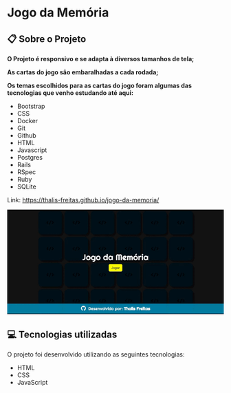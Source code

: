 # Jogo da Memória

## :clipboard: Sobre o Projeto

**O Projeto é responsivo e se adapta à diversos tamanhos de tela;**

**As cartas do jogo são embaralhadas a cada rodada;**

**Os temas escolhidos para as cartas do jogo foram algumas das tecnologias que venho estudando até aqui:**
- Bootstrap
- CSS
- Docker
- Git
- Github
- HTML
- Javascript
- Postgres
- Rails
- RSpec
- Ruby
- SQLite
  
Link: https://thalis-freitas.github.io/jogo-da-memoria/

![Vídeo de demonstração](https://github.com/Thalis-Freitas/jogo-da-memoria/blob/f2bc2b92c7b9dff19684e1a4b25c0bfa0d68b302/assets/demo/gif-demo.gif)

## :computer: Tecnologias utilizadas

O projeto foi desenvolvido utilizando as seguintes tecnologias:

- HTML
- CSS
- JavaScript
